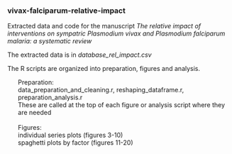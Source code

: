 
### vivax-falciparum-relative-impact

Extracted data and code for the manuscript <i>The relative impact of interventions on sympatric Plasmodium vivax and Plasmodium falciparum malaria: a systematic review</i>


The extracted data is in <i>database_rel_impact.csv</i>

The R scripts are organized into preparation, figures and analysis.

<ul>
Preparation: <br>
data_preparation_and_cleaning.r,   reshaping_dataframe.r,   preparation_analysis.r <br> 
These are called at the top of each figure or analysis script where they are needed <br>

<br>  
Figures: <br>
individual series plots (figures 3-10) <br>
spaghetti plots by factor (figures 11-20)
</ul>


